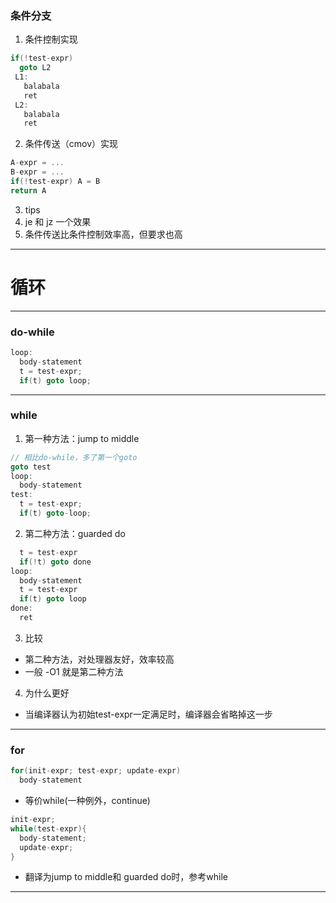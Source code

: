 ### 条件分支
1. 条件控制实现
``` c
if(!test-expr)
  goto L2
 L1:
   balabala
   ret
 L2:
   balabala
   ret
```
2. 条件传送（cmov）实现
``` c
A-expr = ...
B-expr = ...
if(!test-expr) A = B
return A
```
3. tips
  1. je 和 jz 一个效果
  2. 条件传送比条件控制效率高，但要求也高
------
# 循环
-------
### do-while
``` c
loop:
  body-statement
  t = test-expr;
  if(t) goto loop;
```
------------
### while
1. 第一种方法：jump to middle
```c
// 相比do-while，多了第一个goto
goto test
loop:
  body-statement
test:
  t = test-expr;
  if(t) goto-loop;
```

2. 第二种方法：guarded do
``` c
  t = test-expr
  if(!t) goto done
loop:
  body-statement
  t = test-expr
  if(t) goto loop
done:
  ret
```
3. 比较
  - 第二种方法，对处理器友好，效率较高
  - 一般 -O1 就是第二种方法
4. 为什么更好
  - 当编译器认为初始test-expr一定满足时，编译器会省略掉这一步
------
### for
```c
for(init-expr; test-expr; update-expr)
  body-statement
```
- 等价while(一种例外，continue)
``` c
init-expr;
while(test-expr){
  body-statement;
  update-expr;
}
```
- 翻译为jump to middle和 guarded do时，参考while
------
